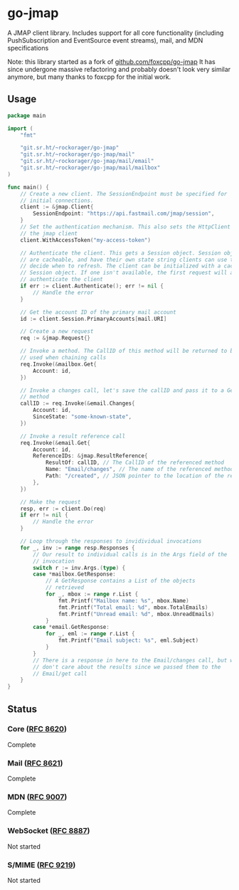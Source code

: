 # go-jmap

A JMAP client library. Includes support for all core functionality (including
PushSubscription and EventSource event streams), mail, and MDN specifications

Note: this library started as a fork of [github.com/foxcpp/go-jmap](https://github.com/foxcpp/go-jmap)
It has since undergone massive refactoring and probably doesn't look very
similar anymore, but many thanks to foxcpp for the initial work.

## Usage

```go
package main

import (
	"fmt"

	"git.sr.ht/~rockorager/go-jmap"
	"git.sr.ht/~rockorager/go-jmap/mail"
	"git.sr.ht/~rockorager/go-jmap/mail/email"
	"git.sr.ht/~rockorager/go-jmap/mail/mailbox"
)

func main() {
	// Create a new client. The SessionEndpoint must be specified for
	// initial connections.
	client := &jmap.Client{
		SessionEndpoint: "https://api.fastmail.com/jmap/session",
	}
	// Set the authentication mechanism. This also sets the HttpClient of
	// the jmap client
	client.WithAccessToken("my-access-token")

	// Authenticate the client. This gets a Session object. Session objects
	// are cacheable, and have their own state string clients can use to
	// decide when to refresh. The client can be initialized with a cached
	// Session object. If one isn't available, the first request will also
	// authenticate the client
	if err := client.Authenticate(); err != nil {
		// Handle the error
	}

	// Get the account ID of the primary mail account
	id := client.Session.PrimaryAccounts[mail.URI]

	// Create a new request
	req := &jmap.Request{}

	// Invoke a method. The CallID of this method will be returned to be
	// used when chaining calls
	req.Invoke(&mailbox.Get{
		Account: id,
	})

	// Invoke a changes call, let's save the callID and pass it to a Get
	// method
	callID := req.Invoke(&email.Changes{
		Account: id,
		SinceState: "some-known-state",
	})

	// Invoke a result reference call
	req.Invoke(&email.Get{
		Account: id,
		ReferenceIDs: &jmap.ResultReference{
			ResultOf: callID, // The CallID of the referenced method
			Name: "Email/changes", // The name of the referenced method
			Path: "/created", // JSON pointer to the location of the reference
		},
	})

	// Make the request
	resp, err := client.Do(req)
	if err != nil {
		// Handle the error
	}

	// Loop through the responses to invidividual invocations
	for _, inv := range resp.Responses {
		// Our result to individual calls is in the Args field of the
		// invocation
		switch r := inv.Args.(type) {
		case *mailbox.GetResponse:
			// A GetResponse contains a List of the objects
			// retrieved
			for _, mbox := range r.List {
				fmt.Printf("Mailbox name: %s", mbox.Name)
				fmt.Printf("Total email: %d", mbox.TotalEmails)
				fmt.Printf("Unread email: %d", mbox.UnreadEmails)
			}
		case *email.GetResponse:
			for _, eml := range r.List {
				fmt.Printf("Email subject: %s", eml.Subject)
			}
		}
		// There is a response in here to the Email/changes call, but we
		// don't care about the results since we passed them to the
		// Email/get call
	}
}
```

## Status

### Core ([RFC 8620](https://tools.ietf.org/html/rfc8620))

Complete

### Mail ([RFC 8621](https://tools.ietf.org/html/rfc8621))

Complete

### MDN ([RFC 9007](https://tools.ietf.org/html/rfc9007))

Complete

### WebSocket ([RFC 8887](https://tools.ietf.org/html/rfc8887))

Not started

### S/MIME ([RFC 9219](https://tools.ietf.org/html/rfc9219))

Not started
